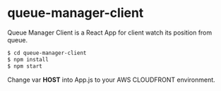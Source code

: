 # queue-manager-client

Queue Manager Client is a React App for client watch its position from queue.

```sh
$ cd queue-manager-client
$ npm install
$ npm start
```

Change var **HOST** into App.js to your AWS CLOUDFRONT environment.
